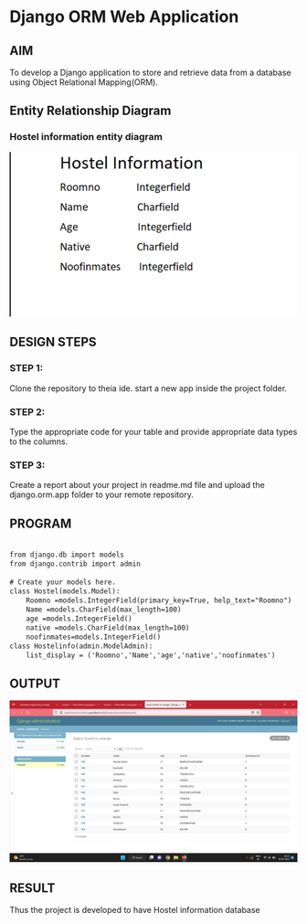 # Django ORM Web Application

## AIM
To develop a Django application to store and retrieve data from a database using Object Relational Mapping(ORM).

## Entity Relationship Diagram
### Hostel information entity diagram
![ORM](ent.png)

## DESIGN STEPS

### STEP 1:
Clone the repository to theia ide. start a new app inside the project folder.

### STEP 2:
Type the appropriate code for your table and provide appropriate data types to the columns.

### STEP 3:
Create a report about your project in readme.md file and upload the django.orm.app folder to your remote repository.

## PROGRAM
```

from django.db import models
from django.contrib import admin

# Create your models here.
class Hostel(models.Model):
    Roomno =models.IntegerField(primary_key=True, help_text="Roomno")
    Name =models.CharField(max_length=100)
    age =models.IntegerField()
    native =models.CharField(max_length=100)
    noofinmates=models.IntegerField()
class Hostelinfo(admin.ModelAdmin):
    list_display = ('Roomno','Name','age','native','noofinmates')
```
## OUTPUT

![out](orm.png)


## RESULT
Thus the project is developed to have Hostel information database